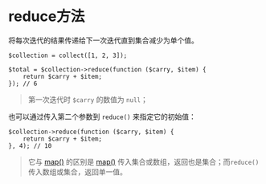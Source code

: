 # reduce方法

将每次迭代的结果传递给下一次迭代直到集合减少为单个值。

```
$collection = collect([1, 2, 3]);

$total = $collection->reduce(function ($carry, $item) {
    return $carry + $item;
}); // 6
```

> 第一次迭代时 `$carry` 的数值为 `null`；


也可以通过传入第二个参数到 `reduce()` 来指定它的初始值：

```
$collection->reduce(function ($carry, $item) {
    return $carry + $item;
}, 4); // 10
```

> 它与 [map()](/collections/map.md) 的区别是 [map()](/collections/map.md) 传入集合或数组，返回也是集合；而`reduce()`传入数组或集合，返回单一值。